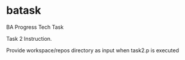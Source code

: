 # batask
BA Progress Tech Task


Task 2 Instruction.

Provide workspace/repos directory as input when task2.p is executed
